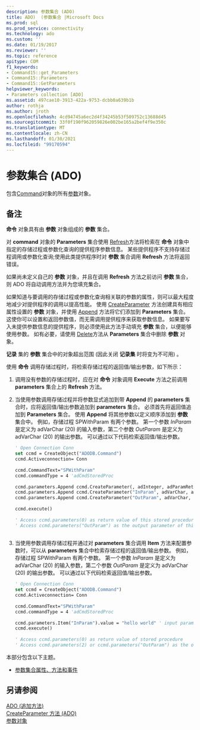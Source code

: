 ```yaml
---
description: 参数集合 (ADO)
title: ADO)  (参数集合 |Microsoft Docs
ms.prod: sql
ms.prod_service: connectivity
ms.technology: ado
ms.custom: ''
ms.date: 01/19/2017
ms.reviewer: ''
ms.topic: reference
apitype: COM
f1_keywords:
- Command15::get_Parameters
- Command15::Parameters
- Command15::GetParameters
helpviewer_keywords:
- Parameters collection [ADO]
ms.assetid: 497cae10-3913-422a-9753-dcbb0a639b1b
author: rothja
ms.author: jroth
ms.openlocfilehash: 4cd94745a6ec2d4f34245b53f509752c13688d45
ms.sourcegitcommit: 33f0f190f962059826e002be165a2bef4f9e350c
ms.translationtype: MT
ms.contentlocale: zh-CN
ms.lasthandoff: 01/30/2021
ms.locfileid: "99170594"
---
```

# <a name="parameters-collection-ado"></a>参数集合 (ADO)
包含[Command](./command-object-ado.md)对象的所有[参数](./parameter-object.md)对象。  
  
## <a name="remarks"></a>备注  
 **命令** 对象具有由 **参数** 对象组成的 **参数** 集合。  
  
 对 **command** 对象的 **Parameters** 集合使用 [Refresh](./refresh-method-ado.md)方法将检索在 **命令** 对象中指定的存储过程或参数化查询的提供程序参数信息。 某些提供程序不支持存储过程调用或参数化查询;使用此类提供程序时对 **参数** 集合调用 **Refresh** 方法将返回错误。  
  
 如果尚未定义自己的 **参数** 对象，并且在调用 **Refresh** 方法之前访问 **参数** 集合，则 ADO 将自动调用方法并为您填充集合。  
  
 如果知道与要调用的存储过程或参数化查询相关联的参数的属性，则可以最大程度地减少对提供程序的调用以提高性能。 使用 [CreateParameter](./createparameter-method-ado.md) 方法创建具有相应属性设置的 **参数** 对象，并使用 [Append](./append-method-ado.md) 方法将它们添加到 **Parameters** 集合。 这使你可以设置和返回参数值，而无需调用提供程序来获取参数信息。 如果要写入未提供参数信息的提供程序，则必须使用此方法手动填充 **参数** 集合，以便能够使用参数。 如有必要，请使用 [Delete](./delete-method-ado-parameters-collection.md)方法从 **Parameters** 集合中删除 **参数** 对象。  
  
 **记录** 集的 **参数** 集合中的对象超出范围 (因此关闭 **记录集** 时将变为不可用) 。  
  
 使用 **命令** 调用存储过程时，将检索存储过程的返回值/输出参数，如下所示：  
  
1.  调用没有参数的存储过程时，应在对 **命令** 对象调用 **Execute** 方法之前调用 **parameters** 集合上的 **Refresh** 方法。  
  
2.  当使用参数调用存储过程并将参数显式追加到带 **Append** 的 **parameters** 集合时，应将返回值/输出参数追加到 **parameters** 集合。 必须首先将返回值追加到 **Parameters** 集合。 使用 **Append** 将其他参数以定义顺序添加到 **参数** 集合中。 例如，存储过程 SPWithParam 有两个参数。 第一个参数 *InParam* 是定义为 adVarChar (20) 的输入参数，第二个参数 *OutParam* 是定义为 adVarChar (20) 的输出参数。 可以通过以下代码检索返回值/输出参数。  
  
    ```vb
    ' Open Connection Conn  
    set ccmd = CreateObject("ADODB.Command")  
    ccmd.Activeconnection= Conn  
  
    ccmd.CommandText="SPWithParam"  
    ccmd.commandType = 4 'adCmdStoredProc  
  
    ccmd.parameters.Append ccmd.CreateParameter(, adInteger, adParamReturnValue, , NULL)   ' return value  
    ccmd.parameters.Append ccmd.CreateParameter("InParam", adVarChar, adParamInput, 20, "hello world")   ' input parameter  
    ccmd.parameters.Append ccmd.CreateParameter("OutParam", adVarChar, adParamOutput, 20, NULL)   ' output parameter  
  
    ccmd.execute()  
  
    ' Access ccmd.parameters(0) as return value of this stored procedure  
    ' Access ccmd.parameters("OutParam") as the output parameter of this stored procedure.  
  
    ```  
  
3.  当使用参数调用存储过程并通过对 **parameters** 集合调用 **Item** 方法来配置参数时，可以从 **parameters** 集合中检索存储过程的返回值/输出参数。 例如，存储过程 SPWithParam 有两个参数。 第一个参数 *InParam* 是定义为 adVarChar (20) 的输入参数，第二个参数 *OutParam* 是定义为 adVarChar (20) 的输出参数。 可以通过以下代码检索返回值/输出参数。  
  
    ```vb
    ' Open Connection Conn  
    set ccmd = CreateObject("ADODB.Command")  
    ccmd.Activeconnection= Conn  
  
    ccmd.CommandText="SPWithParam"  
    ccmd.commandType = 4 'adCmdStoredProc  
  
    ccmd.parameters.Item("InParam").value = "hello world" ' input parameter  
    ccmd.execute()  
  
    ' Access ccmd.parameters(0) as return value of stored procedure  
    ' Access ccmd.parameters(2) or ccmd.parameters("OutParam") as the output parameter.  
    ```  
  
 本部分包含以下主题。  
  
-   [参数集合属性、方法和事件](./parameters-collection-properties-methods-and-events.md)  
  
## <a name="see-also"></a>另请参阅  
 [ADO (追加方法) ](./append-method-ado.md)   
 [CreateParameter 方法 (ADO) ](./createparameter-method-ado.md)   
 [参数对象](./parameter-object.md)